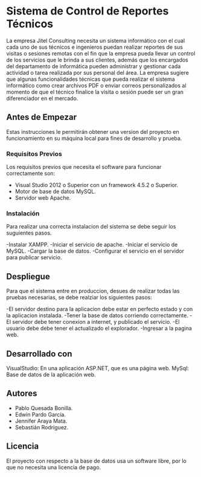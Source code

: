 # Sistema de Control de Reportes Técnicos

La empresa Jitel Consulting necesita un sistema informático con el cual cada uno de sus técnicos e ingenieros puedan realizar 
reportes de sus visitas o sesiones remotas con el fin que la empresa pueda llevar un control de los servicios que le brinda a 
sus clientes, además que los encargados del departamento de informática pueden administrar y gestionar cada actividad o tarea 
realizada por sus personal del área. La empresa sugiere que algunas funcionalidades técnicas que pueda realizar el sistema 
informático como crear archivos PDF o enviar correos personalizados al momento de que el técnico finalice la visita o sesión 
puede ser un gran diferenciador en el mercado.

## Antes de Empezar

Estas instrucciones le permitirán obtener una version del proyecto en funcionamiento en su máquina local para fines de desarrollo y prueba.

### Requisitos Previos 

Los requisitos previos que necesita el software para funcionar correctamente son:

* Visual Studio 2012 o Superior con un framework 4.5.2 o Superior.
* Motor de base de datos MySQL.
* Servidor web Apache.


### Instalación 

Para realizar una correcta instalacion del sistema se debe seguir los suguientes pasos.

-Instalar XAMPP.
-Iniciar el servicio de apache.
-Iniciar el servicio de MySQL.
-Cargar la base de datos.
-Configurar el servicio en el servidor para publicar servicio.



## Despliegue

Para que el sistema entre en produccion, desues de realizar todas las pruebas necesarias, se debe realziar los siguientes pasos:

-El servidor destino para la aplicacion debe estar en perfecto estado y con la aplicacion instalada.
-Tener la base de datos corriendo correctamente.
-El servidor debe tener conexion a internet, y publicado el servicio.
-El usuario debe debe tener el actualizado el explorador.
-Ingresar a la pagina web.


## Desarrollado con

VisualStudio: En una aplicación ASP.NET, que es una página web.
MySql: Base de datos de la aplicación web.


## Autores

* Pablo Quesada Bonilla.
* Edwin Pardo García.
* Jennifer Araya Mata.
* Sebastián Rodríguez.

## Licencia 

El proyecto con respecto a la base de datos usa un software libre, por lo que no necesita una licencia de pago.


